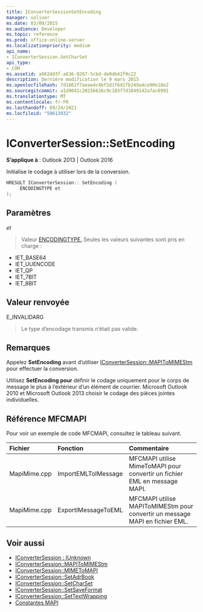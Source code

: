 ```yaml
---
title: IConverterSessionSetEncoding
manager: soliver
ms.date: 03/09/2015
ms.audience: Developer
ms.topic: reference
ms.prod: office-online-server
ms.localizationpriority: medium
api_name:
- IConverterSession.SetCharSet
api_type:
- COM
ms.assetid: a9624d3f-a636-0267-5cbd-de0db42f9c22
description: Dernière modification le 9 mars 2015
ms.openlocfilehash: 7d1862f7aeae4c4bf2d1f6d1fb249a4ce90e18e2
ms.sourcegitcommit: a1d9041c20256616c9c183f7d1049142a7ac6991
ms.translationtype: MT
ms.contentlocale: fr-FR
ms.lasthandoff: 09/24/2021
ms.locfileid: "59613932"
---
```

# <a name="iconvertersessionsetencoding"></a>IConverterSession::SetEncoding

**S’applique à** : Outlook 2013 | Outlook 2016 
  
Initialise le codage à utiliser lors de la conversion.
  
```cpp
HRESULT IConverterSession:: SetEncoding ( 
     ENCODINGTYPE et 
);
```

## <a name="parameters"></a>Paramètres

_et_
  
> Valeur [ENCODINGTYPE.](https://msdn.microsoft.com/library/aa374936%28VS.85%29.aspx) Seules les valeurs suivantes sont pris en charge : 
    
   - IET_BASE64
   - IET_UUENCODE
   - IET_QP
   - IET_7BIT
   - IET_8BIT
    
## <a name="return-value"></a>Valeur renvoyée

E_INVALIDARG
  
> Le type d’encodage transmis n’était pas valide.
    
## <a name="remarks"></a>Remarques

Appelez **SetEncoding** avant d’utiliser [IConverterSession::MAPIToMIMEStm](iconvertersession-mapitomimestm.md) pour effectuer la conversion. 
  
Utilisez **SetEncoding pour** définir le codage uniquement pour le corps de message le plus à l’extérieur d’un élément de courrier. Microsoft Outlook 2010 et Microsoft Outlook 2013 choisir le codage des pièces jointes individuelles. 
  
## <a name="mfcmapi-reference"></a>Référence MFCMAPI

Pour voir un exemple de code MFCMAPI, consultez le tableau suivant.
  
|**Fichier**|**Fonction**|**Commentaire**|
|:-----|:-----|:-----|
|MapiMime.cpp  <br/> |ImportEMLToIMessage  <br/> |MFCMAPI utilise MimeToMAPI pour convertir un fichier EML en message MAPI.  <br/> |
|MapiMime.cpp  <br/> |ExportIMessageToEML  <br/> |MFCMAPI utilise MAPIToMIMEStm pour convertir un message MAPI en fichier EML.  <br/> |
   
## <a name="see-also"></a>Voir aussi

- [IConverterSession : IUnknown](iconvertersessioniunknown.md)
- [IConverterSession::MAPIToMIMEStm](iconvertersession-mapitomimestm.md)
- [IConverterSession::MIMEToMAPI](iconvertersession-mimetomapi.md)
- [IConverterSession::SetAdrBook](iconvertersession-setadrbook.md)
- [IConverterSession::SetCharSet](iconvertersession-setcharset.md)
- [IConverterSession::SetSaveFormat](iconvertersession-setsaveformat.md)
- [IConverterSession::SetTextWrapping](iconvertersession-settextwrapping.md)
- [Constantes MAPI](mapi-constants.md)

